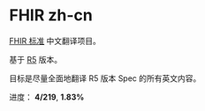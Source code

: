 # FHIR zh-cn

[FHIR 标准](https://hl7.org/fhir/R5/index.html) 中文翻译项目。

基于 [R5](https://hl7.org/fhir/R5/index.html) 版本。

目标是尽量全面地翻译 R5 版本 Spec 的所有英文内容。

进度： **4/219**, **1.83%**

